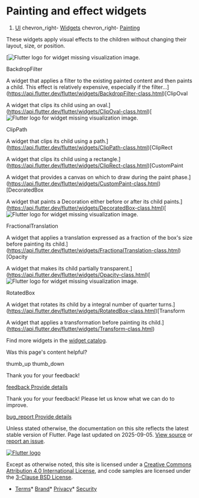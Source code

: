 Painting and effect widgets
===========================

1. [UI](/ui) chevron\_right- [Widgets](/ui/widgets) chevron\_right- [Painting](/ui/widgets/painting)

These widgets apply visual effects to the children without changing their layout, size, or position.

[![Flutter logo for widget missing visualization image.](/assets/images/docs/catalog-widget-placeholder.png)

BackdropFilter

A widget that applies a filter to the existing painted content and then paints a child. This effect is relatively expensive, especially if the filter...](https://api.flutter.dev/flutter/widgets/BackdropFilter-class.html)[ClipOval

A widget that clips its child using an oval.](https://api.flutter.dev/flutter/widgets/ClipOval-class.html)[![Flutter logo for widget missing visualization image.](/assets/images/docs/catalog-widget-placeholder.png)

ClipPath

A widget that clips its child using a path.](https://api.flutter.dev/flutter/widgets/ClipPath-class.html)[ClipRect

A widget that clips its child using a rectangle.](https://api.flutter.dev/flutter/widgets/ClipRect-class.html)[CustomPaint

A widget that provides a canvas on which to draw during the paint phase.](https://api.flutter.dev/flutter/widgets/CustomPaint-class.html)[DecoratedBox

A widget that paints a Decoration either before or after its child paints.](https://api.flutter.dev/flutter/widgets/DecoratedBox-class.html)[![Flutter logo for widget missing visualization image.](/assets/images/docs/catalog-widget-placeholder.png)

FractionalTranslation

A widget that applies a translation expressed as a fraction of the box's size before painting its child.](https://api.flutter.dev/flutter/widgets/FractionalTranslation-class.html)[Opacity

A widget that makes its child partially transparent.](https://api.flutter.dev/flutter/widgets/Opacity-class.html)[![Flutter logo for widget missing visualization image.](/assets/images/docs/catalog-widget-placeholder.png)

RotatedBox

A widget that rotates its child by a integral number of quarter turns.](https://api.flutter.dev/flutter/widgets/RotatedBox-class.html)[Transform

A widget that applies a transformation before painting its child.](https://api.flutter.dev/flutter/widgets/Transform-class.html)

Find more widgets in the [widget catalog](/ui/widgets).

Was this page's content helpful?

thumb\_up thumb\_down

Thank you for your feedback!

 [feedback Provide details](https://github.com/flutter/website/issues/new?template=1_page_issue.yml&&page-url=https://docs.flutter.dev/ui/widgets/painting/&page-source=https://github.com/flutter/website/tree/main/src/content/ui/widgets/painting.md)

Thank you for your feedback! Please let us know what we can do to improve.

 [bug\_report Provide details](https://github.com/flutter/website/issues/new?template=1_page_issue.yml&&page-url=https://docs.flutter.dev/ui/widgets/painting/&page-source=https://github.com/flutter/website/tree/main/src/content/ui/widgets/painting.md)

Unless stated otherwise, the documentation on this site reflects the latest stable version of Flutter. Page last updated on 2025-09-05. [View source](https://github.com/flutter/website/tree/main/src/content/ui/widgets/painting.md) or [report an issue](https://github.com/flutter/website/issues/new?template=1_page_issue.yml&&page-url=https://docs.flutter.dev/ui/widgets/painting/&page-source=https://github.com/flutter/website/tree/main/src/content/ui/widgets/painting.md "Report an issue with this page").

[![Flutter logo](/assets/images/branding/flutter/logo+text/horizontal/white.svg)](https://flutter.dev)

Except as otherwise noted, this site is licensed under a [Creative Commons Attribution 4.0 International License](https://creativecommons.org/licenses/by/4.0/), and code samples are licensed under the [3-Clause BSD License](https://opensource.org/licenses/BSD-3-Clause).

* [Terms](/tos "Terms of use")* [Brand](/brand "Brand usage guidelines")* [Privacy](https://policies.google.com/privacy "Privacy policy")* [Security](/security "Security philosophy and practices")

   